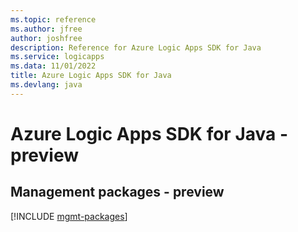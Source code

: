 ```yaml
---
ms.topic: reference
ms.author: jfree
author: joshfree
description: Reference for Azure Logic Apps SDK for Java
ms.service: logicapps
ms.data: 11/01/2022
title: Azure Logic Apps SDK for Java
ms.devlang: java
---
```

# Azure Logic Apps SDK for Java - preview

## Management packages - preview
[!INCLUDE [mgmt-packages](logic-apps-mgmt-index.md)]